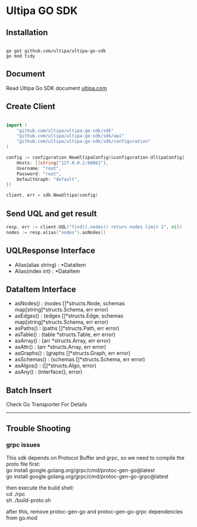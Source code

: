 # Ultipa GO SDK

## Installation

```shell

go get github.com/ultipa/ultipa-go-sdk
go mod tidy

```

## Document

Read Ultipa Go SDK document  [ultipa.com](https://www.ultipa.com/document/ultipa-drivers/go-installation/v4.3)

## Create Client

```go

import (
    "github.com/ultipa/ultipa-go-sdk/sdk"
    "github.com/ultipa/ultipa-go-sdk/sdk/api"
    "github.com/ultipa/ultipa-go-sdk/sdk/configuration"
)

config := configuration.NewUltipaConfig(&configuration.UltipaConfig{
    Hosts: []string{"127.0.0.1:60061"},
    Username: "root",
    Password: "root",
    DefaultGraph: "default",
})

client, err = sdk.NewUltipa(config)
```

## Send UQL and get result

```go
resp, err := client.UQL("find().nodes() return nodes limit 1", nil)
nodes := resp.alias("nodes").asNodes()
```

## UQLResponse Interface

- Alias(alias string) : *DataItem
- Alias(index int) : *DataItem


## DataItem Interface

- asNodes() : (nodes []*structs.Node, schemas map[string]*structs.Schema, err error)
- asEdges() : (edges []*structs.Edge, schemas map[string]*structs.Schema, err error)
- asPaths() : (paths []*structs.Path, err error)
- asTable() : (table *structs.Table, err error)
- asArray() : (arr *structs.Array, err error)
- asAttr()  : (arr *structs.Array, err error)
- asGraphs() : (graphs []*structs.Graph, err error)
- asSchemas() : (schemas []*structs.Schema, err error)
- asAlgos() : ([]*structs.Algo, error)
- asAny() : (interface{}, error)

## Batch Insert

Check Go Transporter For Details

---


## Trouble Shooting
### grpc issues
This sdk depends on Protocol Buffer and grpc, so we need to compile the proto file first:<br>
go install google.golang.org/grpc/cmd/protoc-gen-go@latest<br>
go install google.golang.org/grpc/cmd/protoc-gen-go-grpc@latest<br>

then execute the build shell:<br>
cd ./rpc <br>
sh ./build-proto.sh

after this, remove protoc-gen-go and protoc-gen-go-grpc dependencies from go.mod



